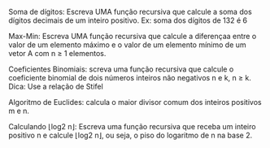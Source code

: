 Soma de dígitos: Escreva UMA função recursiva que calcule a soma dos dígitos decimais de um inteiro positivo.
Ex: soma dos dígitos de 132 é 6

Max-Min: Escreva UMA função recursiva que calcule a diferençaa entre o valor de um elemento máximo e o valor de um elemento mínimo de um
vetor A com n ≥ 1 elementos.

Coeficientes Binomiais: screva uma função recursiva que calcule o coeficiente binomial de dois números inteiros não negativos n e k, n ≥ k.
Dica: Use a relação de Stifel

Algoritmo de Euclides: calcula o maior divisor comum dos inteiros positivos m e n.

Calculando ⌊log2 n⌋: Escreva uma função recursiva que receba um inteiro positivo n e
calcule ⌊log2 n⌋, ou seja, o piso do logaritmo de n na base 2.
